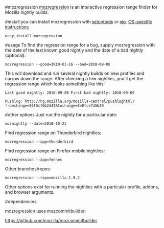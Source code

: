 #mozregression
[mozregression](http://mozilla.github.com/mozregression) is an interactive regression range finder for Mozilla nightly builds.

#install
you can install mozregression with [setuptools](http://pypi.python.org/pypi/setuptools) or [pip](http://pypi.python.org/pypi/pip). [OS-specific instructions](http://mozilla.github.com/mozregression/)

	easy_install mozregression

#usage
To find the regression range for a bug, supply mozregression with the date of the last known good nightly and the date of a bad nightly (optional):

	mozregression --good=2010-03-16 --bad=2010-09-08

This will download and run several nightly builds on new profiles and narrow down the range. After checking a few nightlies, you'll get the regression range which looks something like this:

	Last good nightly: 2010-09-08 First bad nightly: 2010-09-09

	Pushlog: http://hg.mozilla.org/mozilla-central/pushloghtml?fromchange=36f5cf6b2d42&tochange=8e0fce7d5b49

#other options
Just run the nightly for a particular date:

	moznightly --date=2010-10-23

Find regression range on Thunderbird nightlies:

	mozregression --app=thunderbird

Find regression range on Firefox mobile nightlies:

	mozregression --app=fennec

Other branches/repos:

	mozregression --repo=mozilla-1.9.2

Other options exist for running the nightlies with a particular
profile, addons, and browser arguments.

#dependencies

mozregression uses mozcommitbuilder:

https://github.com/mozilla/mozcommitbuilder
